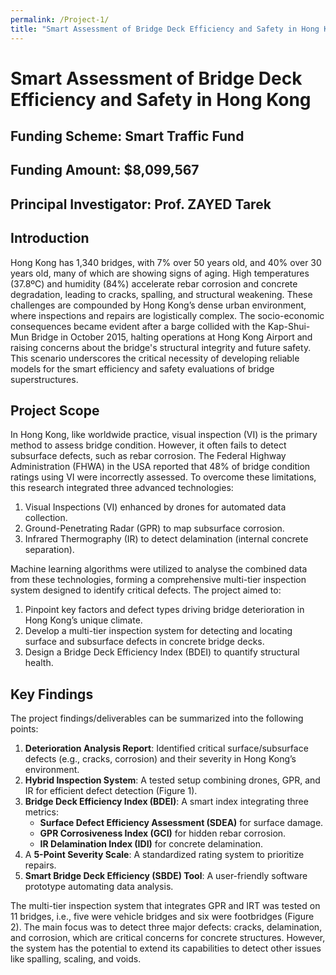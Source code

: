 ```yaml
---
permalink: /Project-1/
title: "Smart Assessment of Bridge Deck Efficiency and Safety in Hong Kong"
---
```


# Smart Assessment of Bridge Deck Efficiency and Safety in Hong Kong 
## Funding Scheme: Smart Traffic Fund 
## Funding Amount: $8,099,567 
## Principal Investigator: Prof. ZAYED Tarek 

## Introduction 
Hong Kong has 1,340 bridges, with 7% over 50 years old, and 40% over 30 years old, many of which are showing signs of aging. High temperatures (37.8ºC) and humidity (84%) accelerate rebar corrosion and concrete degradation, leading to cracks, spalling, and structural weakening. These challenges are compounded by Hong Kong’s dense urban environment, where inspections and repairs are logistically complex.  The socio-economic consequences became evident after a barge collided with the Kap-Shui-Mun Bridge in October 2015, halting operations at Hong Kong Airport and raising concerns about the bridge's structural integrity and future safety. This scenario underscores the critical necessity of developing reliable models for the smart efficiency and safety evaluations of bridge superstructures. 

## Project Scope 
In Hong Kong, like worldwide practice, visual inspection (VI) is the primary method to assess bridge condition. However, it often fails to detect subsurface defects, such as rebar corrosion. The Federal Highway Administration (FHWA) in the USA reported that 48% of bridge condition ratings using VI were incorrectly assessed. To overcome these limitations, this research integrated three advanced technologies: 
1. Visual Inspections (VI) enhanced by drones for automated data collection.
2. Ground-Penetrating Radar (GPR) to map subsurface corrosion.
3. Infrared Thermography (IR) to detect delamination (internal concrete separation).

Machine learning algorithms were utilized to analyse the combined data from these technologies, forming a comprehensive multi-tier inspection system designed to identify critical defects. The project aimed to: 
1. Pinpoint key factors and defect types driving bridge deterioration in Hong Kong’s unique climate.
2. Develop a multi-tier inspection system for detecting and locating surface and subsurface defects in concrete bridge decks.
3. Design a Bridge Deck Efficiency Index (BDEI) to quantify structural health. 

## Key Findings 
The project findings/deliverables can be summarized into the following points: 
1. **Deterioration Analysis Report**: Identified critical surface/subsurface defects (e.g., cracks, corrosion) and their severity in Hong Kong’s environment.
2. **Hybrid Inspection System**: A tested setup combining drones, GPR, and IR for efficient defect detection (Figure 1).
3. **Bridge Deck Efficiency Index (BDEI)**: A smart index integrating three metrics:
   - **Surface Defect Efficiency Assessment (SDEA)** for surface damage.
   - **GPR Corrosiveness Index (GCI)** for hidden rebar corrosion.
   - **IR Delamination Index (IDI)** for concrete delamination.
4. A **5-Point Severity Scale**: A standardized rating system to prioritize repairs.
5. **Smart Bridge Deck Efficiency (SBDE) Tool**: A user-friendly software prototype automating data analysis.

The multi-tier inspection system that integrates GPR and IRT was tested on 11 bridges, i.e., five were vehicle bridges and six were footbridges (Figure 2). The main focus was to detect three major defects: cracks, delamination, and corrosion, which are critical concerns for concrete structures. However, the system has the potential to extend its capabilities to detect other issues like spalling, scaling, and voids. 

